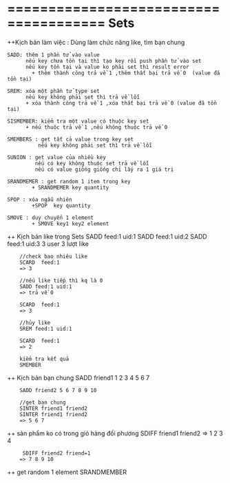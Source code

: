 ======================================
                Sets
======================================

++Kịch bản làm việc : Dùng làm chức năng like, tìm bạn chung

    SADD: thêm 1 phần tử vào value 
          nếu key chưa tồn tại thì tạo key rồi push phần tử vào set
          nếu key tồn tại và value ko phải set thì result error
            + thêm thành công trả về 1 ,thêm thất bại trả về 0  (value đã tồn tại)

    SREM: xóa một phần tử type set
          nếu key không phải set thì trả về lỗi
          + xóa thành công trả về 1 ,xóa thất bại trả về 0 (value đã tồn tại)
    
    SISMEMBER: kiểm tra một value có thuộc key set
          + nếu thuộc trả về 1 ,nếu không thuộc trả về 0

    SMEMBERS : get tất cả value trong key set
              nếu key không phải set thì trả về lỗi
    
    SUNION : get value của nhiều key
             nếu có key không thuộc set trả về lỗi 
             nếu có value giống giống chỉ lấy ra 1 giá trị
    
    SRANDMEMER : get random 1 item trong key
            + SRANDMEMER key quantity
    
    SPOP : xóa ngẫu nhiên
            +SPOP  key quantity

    SMOVE : duy chuyển 1 element 
            + SMOVE key1 key2 element
    
++ Kịch bản like trong Sets
        SADD feed:1 uid:1
        SADD feed:1 uid:2
        SADD feed:1 uid:3
        3 user 3 lượt like

        //check bao nhiêu like
        SCARD  feed:1 
        => 3 

        //nếu like tiếp thì kq là 0
        SADD feed:1 uid:1
        => trả về 0

        SCARD  feed:1 
        => 3 

        //hủy like
        SREM feed:1 uid:1

        SCARD  feed:1 
        => 2

        kiểm tra kết quả   
        SMEMBER 

++ Kịch bản bạn chung
        SADD friend1 1 2 3 4 5 6 7

        SADD friend2 5 6 7 8 9 10

        //get bạn chung
        SINTER friend1 friend2
        SINTER friend1 friend2
        => 5 6 7 

++ sản phẩm ko có trong giỏ hàng đối phương
        SDIFF friend1 friend2
        => 1 2 3 4

         SDIFF friend2 friend=1
        => 7 8 9 10
++ get random 1  element
        SRANDMEMBER
